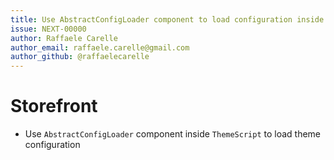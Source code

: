 ```yaml
---
title: Use AbstractConfigLoader component to load configuration inside ThemeScript component
issue: NEXT-00000
author: Raffaele Carelle
author_email: raffaele.carelle@gmail.com
author_github: @raffaelecarelle
---
```

# Storefront
* Use `AbstractConfigLoader` component inside `ThemeScript` to load theme configuration
